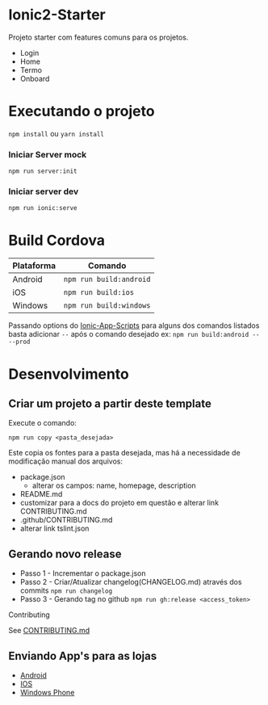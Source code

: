 # Ionic2-Starter

Projeto starter com features comuns para os projetos.

- Login
- Home
- Termo
- Onboard

# Executando o projeto
```npm install``` ou ```yarn install```

### Iniciar Server mock
```npm run server:init```

### Iniciar server dev
```npm run ionic:serve```

# Build Cordova

| Plataforma    | Comando                     |
| ------------- |-----------------------------|
| Android       | ```npm run build:android``` |
| iOS           | ```npm run build:ios```     |
| Windows       | ```npm run build:windows``` |

Passando options do [Ionic-App-Scripts](https://github.com/driftyco/ionic-app-scripts/blob/master/README.md) para alguns dos comandos listados basta adicionar ```--``` após o comando desejado
ex: ```npm run build:android -- --prod```

# Desenvolvimento

## Criar um projeto a partir deste template

Execute o comando:

```npm run copy <pasta_desejada>```

Este copia os fontes para a pasta desejada, mas há a necessidade de modificação manual dos arquivos:

- package.json
  - alterar os campos: name, homepage, description
- README.md
 - customizar para a docs do projeto em questão e alterar link CONTRIBUTING.md
- .github/CONTRIBUTING.md
 - alterar link tslint.json

## Gerando novo release

- Passo 1 - Incrementar o package.json
- Passo 2 - Criar/Atualizar changelog(CHANGELOG.md) através dos commits ```npm run changelog```
- Passo 3 - Gerando tag no github ```npm run gh:release <access_token>```

Contributing

See [CONTRIBUTING.md](https://github.com/mbamobi/ionic2.starter/blob/master/.github/CONTRIBUTING.md)

## Enviando App's para as lojas

- [Android](/docs/README_ANDROID_LOJA.md)
- [IOS](/docs/README_IOS_LOJA.md)
- [Windows Phone](/docs/README_WP_LOJA.md)